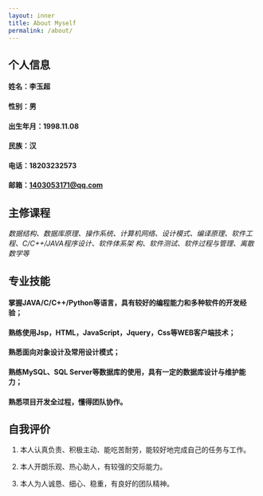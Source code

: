 ```yaml
---
layout: inner
title: About Myself
permalink: /about/
---
```

## 个人信息

#### 姓名：李玉超

#### 性别：男

#### 出生年月：1998.11.08

#### 民族：汉

#### 电话：18203232573

#### 邮箱：1403053171@qq.com

## 主修课程

  *数据结构、数据库原理、操作系统、计算机网络、设计模式、编译原理、软件工程、C/C++/JAVA程序设计、软件体系架  构、软件测试、软件过程与管理、离散数学等*

## 专业技能

#### 掌握JAVA/C/C++/Python等语言，具有较好的编程能力和多种软件的开发经验；
#### 熟练使用Jsp，HTML，JavaScript，Jquery，Css等WEB客户端技术；
#### 熟悉面向对象设计及常用设计模式；
#### 熟练MySQL、SQL Server等数据库的使用，具有一定的数据库设计与维护能力；
#### 熟悉项目开发全过程，懂得团队协作。

## 自我评价
  1. 本人认真负责、积极主动、能吃苦耐劳，能较好地完成自己的任务与工作。 

  1. 本人开朗乐观、热心助人，有较强的交际能力。 

  1. 本人为人诚恳、细心、稳重，有良好的团队精神。


